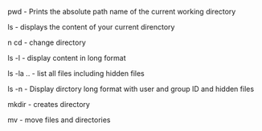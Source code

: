 pwd - Prints the absolute path name of the current working directory


ls - displays the content of your current direnctory

n
cd - change directory

ls -l - display content in long format

ls -la .. - list all files including hidden files

ls -n - Display dirctory long format with user and group ID and hidden files

mkdir - creates directory

mv - move files and directories